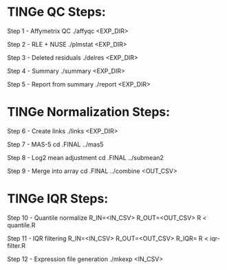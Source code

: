 TINGe QC Steps:
===============

Step 1 - Affymetrix QC
./affyqc <EXP_DIR>

Step 2 - RLE + NUSE
./plmstat <EXP_DIR>

Step 3 - Deleted residuals
./delres <EXP_DIR>

Step 4 - Summary
./summary <EXP_DIR>

Step 5 - Report from summary
./report <EXP_DIR>

TINGe Normalization Steps:
==========================

Step 6 - Create links
./links <EXP_DIR>

Step 7 - MAS-5
cd .FINAL
../mas5

Step 8 - Log2 mean adjustment
cd .FINAL
../submean2

Step 9 - Merge into array
cd .FINAL
../combine <OUT_CSV>

TINGe IQR Steps:
==========================

Step 10 - Quantile normalize
R_IN=<IN_CSV> R_OUT=<OUT_CSV> R < quantile.R

Step 11 - IQR filtering
R_IN=<IN_CSV> R_OUT=<OUT_CSV> R_IQR=<IQR> R < iqr-filter.R

Step 12 - Expression file generation
./mkexp <IN_CSV>
